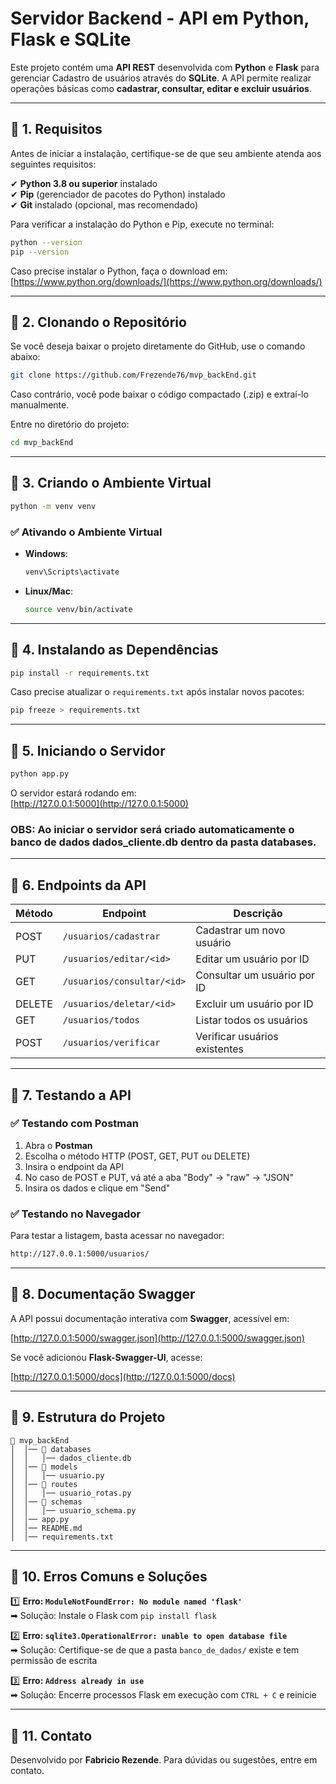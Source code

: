 # Servidor Backend - API em Python, Flask e SQLite

Este projeto contém uma **API REST** desenvolvida com **Python** e **Flask** para gerenciar Cadastro de usuários através do **SQLite**. A API permite realizar operações básicas como **cadastrar, consultar, editar e excluir usuários**.

---

## 📌 1. Requisitos
Antes de iniciar a instalação, certifique-se de que seu ambiente atenda aos seguintes requisitos:

✔ **Python 3.8 ou superior** instalado  
✔ **Pip** (gerenciador de pacotes do Python) instalado  
✔ **Git** instalado (opcional, mas recomendado)  

Para verificar a instalação do Python e Pip, execute no terminal:

```bash
python --version
pip --version
```

Caso precise instalar o Python, faça o download em: [https://www.python.org/downloads/](https://www.python.org/downloads/)

---

## 📌 2. Clonando o Repositório
Se você deseja baixar o projeto diretamente do GitHub, use o comando abaixo:

```bash
git clone https://github.com/Frezende76/mvp_backEnd.git
```

Caso contrário, você pode baixar o código compactado (.zip) e extraí-lo manualmente.

Entre no diretório do projeto:

```bash
cd mvp_backEnd
```

---

## 📌 3. Criando o Ambiente Virtual

```bash
python -m venv venv
```

### ✅ Ativando o Ambiente Virtual
- **Windows**:
  ```bash
  venv\Scripts\activate
  ```
- **Linux/Mac**:
  ```bash
  source venv/bin/activate
  ```

---

## 📌 4. Instalando as Dependências

```bash
pip install -r requirements.txt
```

Caso precise atualizar o `requirements.txt` após instalar novos pacotes:

```bash
pip freeze > requirements.txt
```

---

## 📌 5. Iniciando o Servidor

```bash
python app.py
```

O servidor estará rodando em:  
[http://127.0.0.1:5000](http://127.0.0.1:5000)

### OBS: Ao iniciar o servidor será criado automaticamente o banco de dados dados_cliente.db dentro da pasta databases.

---

## 📌 6. Endpoints da API

| Método | Endpoint                   | Descrição                      |
|--------|----------------------------|--------------------------------|
| POST   | `/usuarios/cadastrar`      | Cadastrar um novo usuário      |
| PUT    | `/usuarios/editar/<id>`    | Editar um usuário por ID       |
| GET    | `/usuarios/consultar/<id>` | Consultar um usuário por ID    |
| DELETE | `/usuarios/deletar/<id>`   | Excluir um usuário por ID      |
| GET    | `/usuarios/todos`          | Listar todos os usuários       |
| POST   | `/usuarios/verificar`      | Verificar usuários existentes  |

---

## 📌 7. Testando a API

### ✅ Testando com Postman

1. Abra o **Postman**  
2. Escolha o método HTTP (POST, GET, PUT ou DELETE)  
3. Insira o endpoint da API  
4. No caso de POST e PUT, vá até a aba "Body" → "raw" → "JSON"  
5. Insira os dados e clique em "Send"  

### ✅ Testando no Navegador
Para testar a listagem, basta acessar no navegador:

```bash
http://127.0.0.1:5000/usuarios/
```

---

## 📌 8. Documentação Swagger

A API possui documentação interativa com **Swagger**, acessível em:

[http://127.0.0.1:5000/swagger.json](http://127.0.0.1:5000/swagger.json)

Se você adicionou **Flask-Swagger-UI**, acesse:

[http://127.0.0.1:5000/docs](http://127.0.0.1:5000/docs)

---

## 📌 9. Estrutura do Projeto

```
📂 mvp_backEnd
│  │── 📂 databases
│  │   │── dados_cliente.db
│  │── 📂 models
│  │   │── usuario.py
│  │── 📂 routes
│  │   │── usuario_rotas.py
│  │── 📂 schemas
│  │   │── usuario_schema.py
│  │── app.py
│  │── README.md
│  │── requirements.txt

```
---

## 📌 10. Erros Comuns e Soluções

1️⃣ **Erro: `ModuleNotFoundError: No module named 'flask'`**  
➡ Solução: Instale o Flask com `pip install flask`  

2️⃣ **Erro: `sqlite3.OperationalError: unable to open database file`**  
➡ Solução: Certifique-se de que a pasta `banco_de_dados/` existe e tem permissão de escrita  

3️⃣ **Erro: `Address already in use`**  
➡ Solução: Encerre processos Flask em execução com `CTRL + C` e reinicie  

---

## 📌 11. Contato

Desenvolvido por **Fabricio Rezende**. Para dúvidas ou sugestões, entre em contato.
